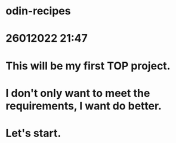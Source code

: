 # odin-recipes
# 26012022 21:47
# This will be my first TOP project. 
# I don't only want to meet the requirements, I want do better.
# Let's start.